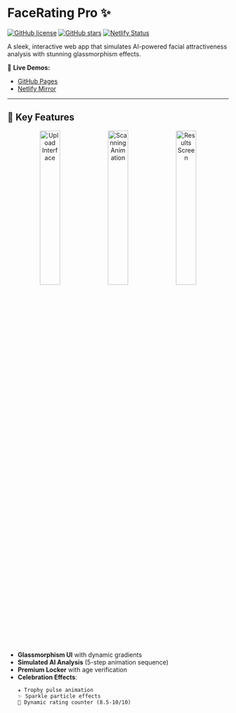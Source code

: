 # FaceRating Pro ✨

[![GitHub license](https://img.shields.io/github/license/YUKINE-FAYSSAL/FaceRating-Pro)](https://github.com/YUKINE-FAYSSAL/FaceRating-Pro/blob/main/LICENSE)
[![GitHub stars](https://img.shields.io/github/stars/YUKINE-FAYSSAL/FaceRating-Pro)](https://github.com/YUKINE-FAYSSAL/FaceRating-Pro/stargazers)
[![Netlify Status](https://api.netlify.com/api/v1/badges/YOUR-NETLIFY-ID/deploy-status)](https://app.netlify.com/sites/looksmaxxers/deploys)

A sleek, interactive web app that simulates AI-powered facial attractiveness analysis with stunning glassmorphism effects.

🔗 **Live Demos:**
- [GitHub Pages](https://yukine-fayssal.github.io/FaceRating-Pro/)
- [Netlify Mirror](https://looksmaxxers.netlify.app/)

---

## 🌟 Key Features

<div align="center">
  <img src="https://placehold.co/600x400/6C5CE7/FFFFFF?text=Upload+Photo" width="30%" alt="Upload Interface">
  <img src="https://placehold.co/600x400/FD79A8/FFFFFF?text=AI+Scanning" width="30%" alt="Scanning Animation">
  <img src="https://placehold.co/600x400/00CEFF/FFFFFF?text=Results+9.5/10" width="30%" alt="Results Screen">
</div>

- **Glassmorphism UI** with dynamic gradients
- **Simulated AI Analysis** (5-step animation sequence)
- **Premium Locker** with age verification
- **Celebration Effects**: 
  ```plaintext
  ★ Trophy pulse animation
  ✨ Sparkle particle effects
  🎉 Dynamic rating counter (8.5-10/10)
